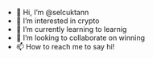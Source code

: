 - 👋 Hi, I’m @selcuktann
- 👀 I’m interested in crypto
- 🌱 I’m currently learning to learnig
- 💞️ I’m looking to collaborate on winning
- 📫 How to reach me to say hi!

<!---
selcuktann/selcuktann is a ✨ special ✨ repository because its `README.md` (this file) appears on your GitHub profile.
You can click the Preview link to take a look at your changes.
--->
